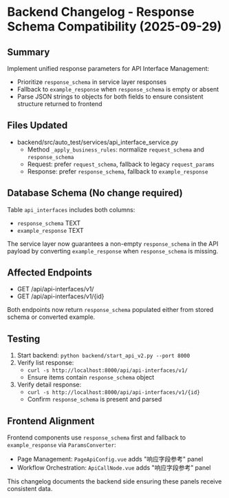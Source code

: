 # Backend Changelog - Response Schema Compatibility (2025-09-29)

## Summary

Implement unified response parameters for API Interface Management:

- Prioritize `response_schema` in service layer responses
- Fallback to `example_response` when `response_schema` is empty or absent
- Parse JSON strings to objects for both fields to ensure consistent structure returned to frontend

## Files Updated

- backend/src/auto_test/services/api_interface_service.py
  - Method `_apply_business_rules`: normalize `request_schema` and `response_schema`
  - Request: prefer `request_schema`, fallback to legacy `request_params`
  - Response: prefer `response_schema`, fallback to `example_response`

## Database Schema (No change required)

Table `api_interfaces` includes both columns:

- `response_schema` TEXT
- `example_response` TEXT

The service layer now guarantees a non-empty `response_schema` in the API payload by converting `example_response` when `response_schema` is missing.

## Affected Endpoints

- GET /api/api-interfaces/v1/
- GET /api/api-interfaces/v1/{id}

Both endpoints now return `response_schema` populated either from stored schema or converted example.

## Testing

1. Start backend: `python backend/start_api_v2.py --port 8000`
2. Verify list response:
   - `curl -s http://localhost:8000/api/api-interfaces/v1/`
   - Ensure items contain `response_schema` object
3. Verify detail response:
   - `curl -s http://localhost:8000/api/api-interfaces/v1/{id}`
   - Confirm `response_schema` is present and parsed

## Frontend Alignment

Frontend components use `response_schema` first and fallback to `example_response` via `ParamsConverter`:

- Page Management: `PageApiConfig.vue` adds "响应字段参考" panel
- Workflow Orchestration: `ApiCallNode.vue` adds "响应字段参考" panel

This changelog documents the backend side ensuring these panels receive consistent data.
